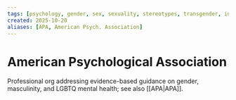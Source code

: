 ```yaml
---
tags: [psychology, gender, sex, sexuality, stereotypes, transgender, intersex, orientation, sexism, masculinity, STEM]
created: 2025-10-20
aliases: [APA, American Psych. Association]
---
```

# American Psychological Association

Professional org addressing evidence-based guidance on gender, masculinity, and LGBTQ mental health; see also [[APA|APA]].
